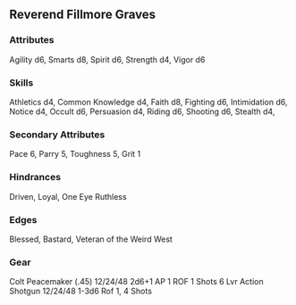 ## Reverend Fillmore Graves

### Attributes
Agility d6, Smarts d8, Spirit d6, Strength d4, Vigor d6

### Skills
Athletics d4, Common Knowledge d4, Faith d8, Fighting d6, Intimidation d6, Notice d4, Occult d6, Persuasion d4, Riding d6, Shooting d6, Stealth d4,

### Secondary Attributes
Pace 6, Parry 5, Toughness 5, Grit 1

### Hindrances
Driven, Loyal, One Eye Ruthless

### Edges
Blessed, Bastard, Veteran of the Weird West

### Gear
Colt Peacemaker (.45) 12/24/48 2d6+1 AP 1 ROF 1 Shots 6
Lvr Action Shotgun 12/24/48 1-3d6 Rof 1, 4 Shots